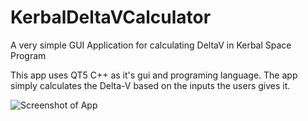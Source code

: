 # KerbalDeltaVCalculator
A very simple GUI Application for calculating DeltaV in Kerbal Space Program

This app uses QT5 C++ as it's gui and programing language. The app simply calculates the Delta-V based on the inputs the users gives it. 


![Screenshot of App](https://github.com/WheelBarrow2/KerbalDeltaVCalculator/tree/master/images/screenshot1.png)